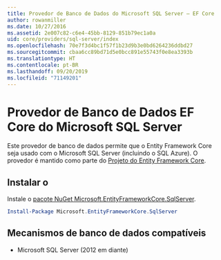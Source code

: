 ```yaml
---
title: Provedor de Banco de Dados do Microsoft SQL Server – EF Core
author: rowanmiller
ms.date: 10/27/2016
ms.assetid: 2e007c82-c6e4-45bb-8129-851b79ec1a0a
uid: core/providers/sql-server/index
ms.openlocfilehash: 70e7f3d4bc1f57f1b23d9b3e0bd6264236ddbd27
ms.sourcegitcommit: cbaa6cc89bd71d5e0bcc891e55743f0e8ea3393b
ms.translationtype: HT
ms.contentlocale: pt-BR
ms.lasthandoff: 09/20/2019
ms.locfileid: "71149201"
---
```

# <a name="microsoft-sql-server-ef-core-database-provider"></a>Provedor de Banco de Dados EF Core do Microsoft SQL Server

Este provedor de banco de dados permite que o Entity Framework Core seja usado com o Microsoft SQL Server (incluindo o SQL Azure). O provedor é mantido como parte do [Projeto do Entity Framework Core](https://github.com/aspnet/EntityFrameworkCore).

## <a name="install"></a>Instalar o

Instale o [pacote NuGet Microsoft.EntityFrameworkCore.SqlServer](https://www.nuget.org/packages/Microsoft.EntityFrameworkCore.SqlServer/).

``` powershell
Install-Package Microsoft.EntityFrameworkCore.SqlServer
```

## <a name="supported-database-engines"></a>Mecanismos de banco de dados compatíveis

* Microsoft SQL Server (2012 em diante)
